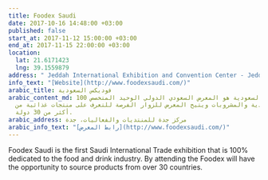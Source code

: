 ```yaml
---
title: Foodex Saudi
date: 2017-10-16 14:48:00 +03:00
published: false
start_at: 2017-11-12 15:00:00 +03:00
end_at: 2017-11-15 22:00:00 +03:00
location:
  lat: 21.6171423
  lng: 39.1559879
address: " Jeddah International Exhibition and Convention Center - Jeddah"
info_text: "[Website](http://www.foodexsaudi.com/)"
arabic_title: فوديكس السعودية
arabic_content_md: معرض فوديكس السعودية هو المعرض السعودي الدولي الوحيد المتخصص 100%
  في قطاع الأغذية والمشروبات ويتيح المعرض للزوار الفرصة للتعرف على منتجات غذائية من
  أكثر من 30 دولة.
arabic_address: مركز جدة للمنتديات والفعاليات، جدة
arabic_info_text: "[رابط المعرض](http://www.foodexsaudi.com/)"
---
```


Foodex Saudi is the first Saudi International Trade exhibition that is 100% dedicated to the food and drink industry. By attending the Foodex will have the opportunity to source products from over 30 countries.